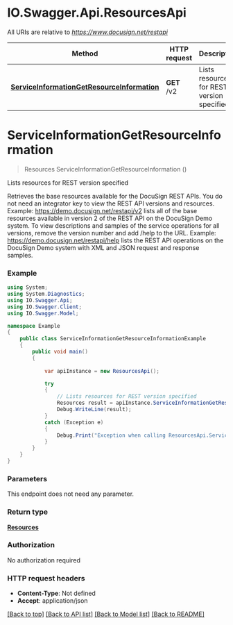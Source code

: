 # IO.Swagger.Api.ResourcesApi

All URIs are relative to *https://www.docusign.net/restapi*

Method | HTTP request | Description
------------- | ------------- | -------------
[**ServiceInformationGetResourceInformation**](ResourcesApi.md#serviceinformationgetresourceinformation) | **GET** /v2 | Lists resources for REST version specified


<a name="serviceinformationgetresourceinformation"></a>
# **ServiceInformationGetResourceInformation**
> Resources ServiceInformationGetResourceInformation ()

Lists resources for REST version specified

Retrieves the base resources available for the DocuSign REST APIs.  You do not need an integrator key to view the REST API versions and resources.  Example: https://demo.docusign.net/restapi/v2 lists all of the base resources available in version 2 of the REST API on the DocuSign Demo system.  To view descriptions and samples of the service operations for all versions, remove the version number and add /help to the URL.  Example: https://demo.docusign.net/restapi/help lists the REST API operations on the DocuSign Demo system with XML and JSON request and response samples.

### Example
```csharp
using System;
using System.Diagnostics;
using IO.Swagger.Api;
using IO.Swagger.Client;
using IO.Swagger.Model;

namespace Example
{
    public class ServiceInformationGetResourceInformationExample
    {
        public void main()
        {
            
            var apiInstance = new ResourcesApi();

            try
            {
                // Lists resources for REST version specified
                Resources result = apiInstance.ServiceInformationGetResourceInformation();
                Debug.WriteLine(result);
            }
            catch (Exception e)
            {
                Debug.Print("Exception when calling ResourcesApi.ServiceInformationGetResourceInformation: " + e.Message );
            }
        }
    }
}
```

### Parameters
This endpoint does not need any parameter.

### Return type

[**Resources**](Resources.md)

### Authorization

No authorization required

### HTTP request headers

 - **Content-Type**: Not defined
 - **Accept**: application/json

[[Back to top]](#) [[Back to API list]](../README.md#documentation-for-api-endpoints) [[Back to Model list]](../README.md#documentation-for-models) [[Back to README]](../README.md)

